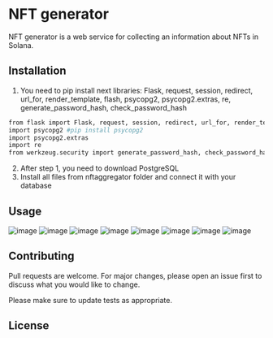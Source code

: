 # NFT generator

   NFT generator is a web service for collecting an
information about NFTs in Solana.

## Installation

1. You need to pip install next libraries: Flask, request, session, redirect, url_for, render_template, flash, psycopg2, psycopg2.extras, re, generate_password_hash, check_password_hash
```bash
from flask import Flask, request, session, redirect, url_for, render_template, flash
import psycopg2 #pip install psycopg2 
import psycopg2.extras
import re 
from werkzeug.security import generate_password_hash, check_password_hash
```
2. After step 1, you need to download PostgreSQL
3. Install all files from nftaggregator folder and connect it with your database

## Usage
![image](https://user-images.githubusercontent.com/99247587/199253109-fba789d4-64c1-421f-a8f2-b369f07b7e2d.png)
![image](https://user-images.githubusercontent.com/99247587/199253152-b38faff4-cda8-42c0-8656-43ba835c6d0b.png)
![image](https://user-images.githubusercontent.com/99247587/199253185-e799378b-3b0f-493c-bdb0-ff449cd49319.png)
![image](https://user-images.githubusercontent.com/99247587/199253215-7b392b59-56f4-4ebc-8b7e-4b324851a8d9.png)
![image](https://user-images.githubusercontent.com/99247587/199253240-0645a9b2-6422-463f-93b0-178bbd6829df.png)
![image](https://user-images.githubusercontent.com/99247587/199253275-068d498e-7b23-4c18-9e1e-b43a65d31229.png)
![image](https://user-images.githubusercontent.com/99247587/199253304-412f6aeb-5635-4b5b-b46c-dc1003b0e28d.png)
![image](https://user-images.githubusercontent.com/99247587/199253346-df348562-2c06-4743-8ac0-9cc81eb4da7a.png)


## Contributing
Pull requests are welcome. For major changes, please open an issue first to discuss what you would like to change.

Please make sure to update tests as appropriate.

## License
